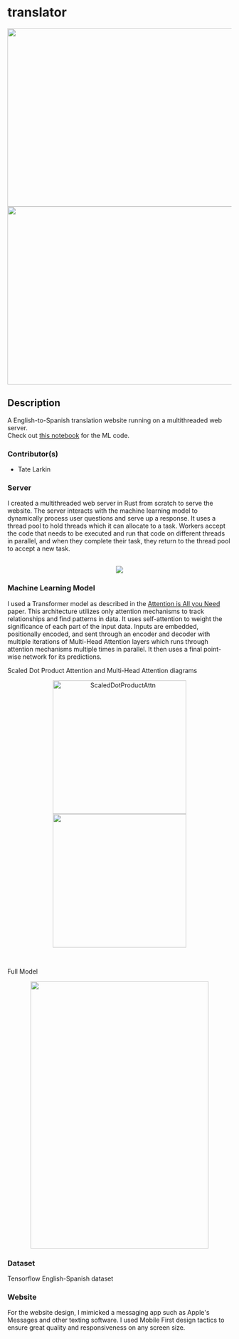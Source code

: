 # translator

<img src="https://user-images.githubusercontent.com/70344865/181678495-55a528d1-9cac-4c87-a31c-0446f3ec6257.png" width="600" height="400"></img>
<img src="https://user-images.githubusercontent.com/70344865/181678568-f2aa6448-eee9-480e-be01-29674bf988e1.png" width="600" height="400"></img>

## Description
A English-to-Spanish translation website running on a multithreaded web server.\
Check out [this notebook](https://github.com/tate8/neural-machine-translation) for the ML code.

### Contributor(s)
* Tate Larkin

### Server
I created a multithreaded web server in Rust from scratch to serve the website. The server interacts with the machine learning model to dynamically process user questions and serve up a response. It uses a thread pool to hold threads which it can allocate to a task. Workers accept the code that needs to be executed and run that code on different threads in parallel, and when they complete their task, they return to the thread pool to accept a new task.
<br><br>
<p align="center">
 <img src="https://user-images.githubusercontent.com/70344865/168331541-b2df86bf-7cf0-433a-ba59-048ac61947ba.png"></img>
</p>

### Machine Learning Model
I used a Transformer model as described in the [Attention is All you Need](https://proceedings.neurips.cc/paper/2017/file/3f5ee243547dee91fbd053c1c4a845aa-Paper.pdf) paper. This architecture utilizes only attention mechanisms to track relationships and find patterns in data. It uses self-attention to weight the significance of each part of the input data. Inputs are embedded, positionally encoded, and sent through an encoder and decoder with multiple iterations of Multi-Head Attention layers which runs through attention mechanisms multiple times in parallel. It then uses a final point-wise network for its predictions.
<br>

Scaled Dot Product Attention and Multi-Head Attention diagrams
<p align="middle">
  <img width="300" alt="ScaledDotProductAttn" src="https://user-images.githubusercontent.com/70344865/168853068-6bbf752d-2294-4e03-9f01-55bae063268b.png">
 <img src="https://user-images.githubusercontent.com/70344865/168852860-f858a97f-0eb9-4dfe-8b7f-609a32f1db84.png" width="300"></img>
</p>

<br>

Full Model
<p align="center">
  <img src="https://user-images.githubusercontent.com/70344865/168329344-4978b250-fd0d-4a78-a280-0fb277451f74.png" width="400" height="600"></img>
</p>


### Dataset
Tensorflow English-Spanish dataset

### Website
For the website design, I mimicked a messaging app such as Apple's Messages and other texting software. I used Mobile First design tactics to ensure great quality and responsiveness on any screen size.
